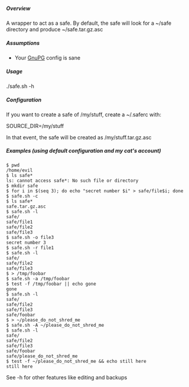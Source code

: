 ##### Overview

A wrapper to act as a safe. By default, the safe will look for a ~/safe
directory and produce ~/safe.tar.gz.asc

##### Assumptions

* Your [GnuPG](http://gnupg.org) config is sane

##### Usage

  ./safe.sh -h

##### Configuration

If you want to create a safe of /my/stuff, create a ~/.saferc with:

  SOURCE_DIR=/my/stuff

In that event, the safe will be created as /my/stuff.tar.gz.asc

##### Examples (using default configuration and my cat's account)

    $ pwd
    /home/evil
    $ ls safe*
    ls: cannot access safe*: No such file or directory
    $ mkdir safe
    $ for i in $(seq 3); do echo "secret number $i" > safe/file$i; done
    $ safe.sh -c
    $ ls safe*
    safe.tar.gz.asc
    $ safe.sh -l
    safe/
    safe/file1
    safe/file2
    safe/file3
    $ safe.sh -o file3
    secret number 3
    $ safe.sh -r file1
    $ safe.sh -l
    safe/
    safe/file2
    safe/file3
    $ > /tmp/foobar
    $ safe.sh -a /tmp/foobar
    $ test -f /tmp/foobar || echo gone
    gone
    $ safe.sh -l
    safe/
    safe/file2
    safe/file3
    safe/foobar
    $ > ~/please_do_not_shred_me
    $ safe.sh -A ~/please_do_not_shred_me
    $ safe.sh -l
    safe/
    safe/file2
    safe/file3
    safe/foobar
    safe/please_do_not_shred_me
    $ test -f ~/please_do_not_shred_me && echo still here
    still here

See -h for other features like editing and backups
